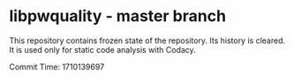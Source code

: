 # libpwquality - master branch

This repository contains frozen state of the repository.
Its history is cleared. It is used only for static code
analysis with Codacy.

Commit Time: 1710139697
